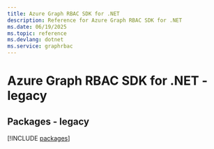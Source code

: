```yaml
---
title: Azure Graph RBAC SDK for .NET
description: Reference for Azure Graph RBAC SDK for .NET
ms.date: 06/19/2025
ms.topic: reference
ms.devlang: dotnet
ms.service: graphrbac
---
```

# Azure Graph RBAC SDK for .NET - legacy
## Packages - legacy
[!INCLUDE [packages](graph-rbac-index.md)]